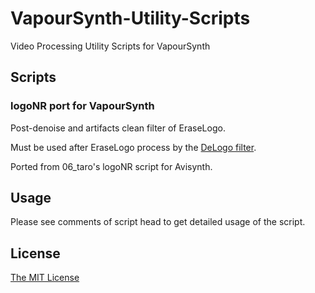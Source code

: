 # VapourSynth-Utility-Scripts

Video Processing Utility Scripts for VapourSynth

## Scripts

### logoNR port for VapourSynth

Post-denoise and artifacts clean filter of EraseLogo.

Must be used after EraseLogo process by the [DeLogo filter](https://github.com/HomeOfVapourSynthEvolution/VapourSynth-DeLogo).

Ported from 06_taro's logoNR script for Avisynth.

## Usage

Please see comments of script head to get detailed usage of the script.

## License

[The MIT License](https://github.com/poooi/poi/blob/master/LICENSE)
